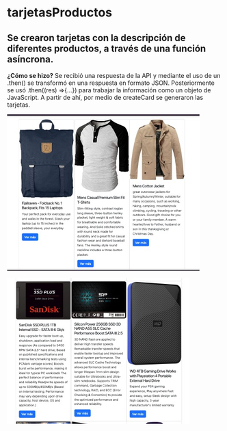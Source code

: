 # tarjetasProductos
## Se crearon tarjetas con la descripción de diferentes productos, a través de una función asíncrona. 

**¿Cómo se hizo?**
 Se recibió una respuesta de la API y mediante el uso de un .then() se transformó en una respuesta en formato JSON. Posteriormente se usó .then((res) =>{...}) para trabajar la información como un objeto de JavaScript. A partir de ahí, por medio de createCard se generaron las tarjetas.

![Mi producto](https://raw.githubusercontent.com/gabs-g/tarjetasProductos/refs/heads/main/assets/Productos1.jpeg)

![Mi producto](https://raw.githubusercontent.com/gabs-g/tarjetasProductos/refs/heads/main/assets/Productos2.jpeg)